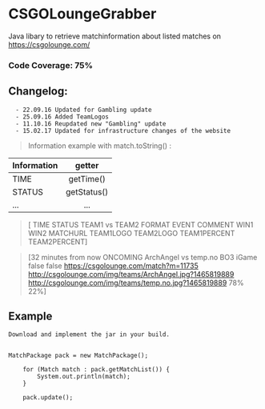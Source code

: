 # CSGOLoungeGrabber
Java libary to retrieve matchinformation about listed matches on https://csgolounge.com/

### Code Coverage: 75%

## Changelog:

      - 22.09.16 Updated for Gambling update
      - 25.09.16 Added TeamLogos
      - 11.10.16 Reupdated new "Gambling" update
      - 15.02.17 Updated for infrastructure changes of the website
      


>Information example with match.toString() :

| Information   | getter        |
| ------------- |:-------------:|
| TIME          | getTime()     |
| STATUS        | getStatus()   |
| ...           | ...           |

>[ TIME STATUS TEAM1 vs TEAM2 FORMAT EVENT COMMENT WIN1 WIN2 MATCHURL TEAM1LOGO TEAM2LOGO TEAM1PERCENT TEAM2PERCENT]

>[32 minutes from now ONCOMING ArchAngel vs temp.no BO3 iGame false false https://csgolounge.com/match?m=11735 http://csgolounge.com/img/teams/ArchAngel.jpg?1465819889 http://csgolounge.com/img/teams/temp.no.jpg?1465819889 78% 22%]


		
## Example

	Download and implement the jar in your build.


	MatchPackage pack = new MatchPackage();

		for (Match match : pack.getMatchList()) {
			System.out.println(match);
		}
		
		pack.update();
